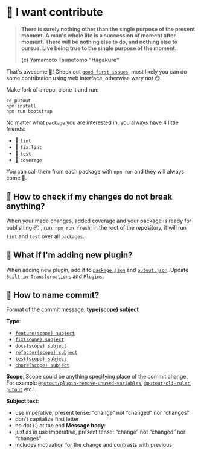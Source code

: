 # 🚀 I want contribute

> **There is surely nothing other than the single purpose of the present moment. A man's whole life is a succession of moment after moment. There will be nothing else to do, and nothing else to pursue. Live being true to the single purpose of the moment.**
>
> **(c) Yamamoto Tsunetomo "Hagakure"**

That's awesome 👏! Check out [`good first issues`](https://github.com/coderaiser/putout/issues?q=is%3Aissue+is%3Aopen+label%3A%22good+first+issue%22),
most likely you can do some contribution using web interface, otherwise wary not 😏.

Make fork of a repo, clone it and run:

```
cd putout
npm install
npm run bootstrap
```

No matter what `package` you are interested in, you always have 4 little friends:
- 🦊 `lint`
- 🐺 `fix:lint`
- 🦏 `test`
- 🦛 `coverage`

You can call them from each package with `npm run` and they will always come 🤙.

## 🤷 How to check if my changes do not break anything?
When your made changes, added coverage and your package is ready for publishing 📦 , run: `npm run fresh`,
in the root of the repository, it will run `lint` and `test` over all `packages`.

## 🤷 What if I'm adding new plugin?
When adding new plugin, add it to [`package.json`](https://github.com/coderaiser/putout/blob/master/packages/putout/package.json) and [`putout.json`](https://github.com/coderaiser/putout/blob/master/packages/putout/putout.json).
Update [`Built-in Transformations`](https://github.com/coderaiser/putout#built-in-transformations) and [`Plugins`](https://github.com/coderaiser/putout#plugins-1).

## 🤷 How to name commit?
Format of the commit message: **type(scope) subject**

**Type**:
- [`feature(scope) subject`](https://github.com/coderaiser/putout/commit/6155a9b8f8b44675f1956db94e3f65a202648d38)
- [`fix(scope) subject`](https://github.com/coderaiser/putout/commit/cccea1f51230bbe663cf386e407f67d0bf32a9ee)
- [`docs(scope) subject`](https://github.com/coderaiser/putout/commit/bf0ee7cae8e1ab38befc8b4586aa750b34483078)
- [`refactor(scope) subject`](https://github.com/coderaiser/putout/commit/0bd6c3400f79e70307161d95580317c1f6d63c41)
- [`test(scope) subject`](https://github.com/coderaiser/putout/issues/82)
- [`chore(scope) subject`](https://github.com/coderaiser/putout/commit/202810ae7debf78b30770cf0cb5d3cdefa83c7ec)

**Scope**:
Scope could be anything specifying place of the commit change.
For example [`@putout/plugin-remove-unused-variables`](https://github.com/coderaiser/putout/blob/master/packages/putout/package.json), [`@putout/cli-ruler`](https://github.com/coderaiser/putout/blob/master/packages/putout/package.json), [`putout`](https://github.com/coderaiser/putout/blob/master/packages/putout/) etc...

**Subject text**:
- use imperative, present tense: “change” not “changed” nor “changes”
- don't capitalize first letter
- no dot (.) at the end
**Message body**:
- just as in <subject> use imperative, present tense: “change” not “changed” nor “changes”
- includes motivation for the change and contrasts with previous 
